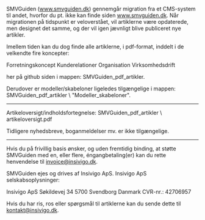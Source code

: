 SMVGuiden (www.smvguiden.dk) gennemgår migration fra et CMS-system til andet, hvorfor du pt. ikke kan finde siden www.smvguiden.dk. Når migrationen på tidspunkt er veloverstået, vil artiklerne være opdaterede, men designet det samme, og der vil igen jævnligt blive publiceret nye artikler.

Imellem tiden kan du dog finde alle artiklerne, i pdf-format, inddelt i de velkendte fire koncepter:

Forretningskoncept
Kunderelationer
Organisation
Virksomhedsdrift

her på github siden i mappen: SMVGuiden_pdf_artikler. 

Derudover er modeller/skabeloner ligeledes tilgængelige i mappen: SMVGuiden_pdf_artikler \ "Modeller_skabeloner".

***************************************************************************************

Artikeloversigt/indholdsfortegnelse: SMVGuiden_pdf_artikler \ artikeloversigt.pdf

Tidligere nyhedsbreve, boganmeldelser mv. er ikke tilgængelige.

***************************************************************************************

Hvis du på frivillig basis ønsker, og uden fremtidig binding, at støtte SMVGuiden med en, eller flere, éngangbetaling(er) kan du rette henvendelse til invoice@insivigo.dk. 

SMVGuiden ejes og drives af Insivigo ApS. Insivigo ApS selskabsoplysninger:

Insivigo ApS
Søkildevej 34
5700 Svendborg
Danmark
CVR-nr.: 42706957

Hvis du har ris, ros eller spørgsmål til artiklerne kan du sende dette til kontakt@insivigo.dk.


